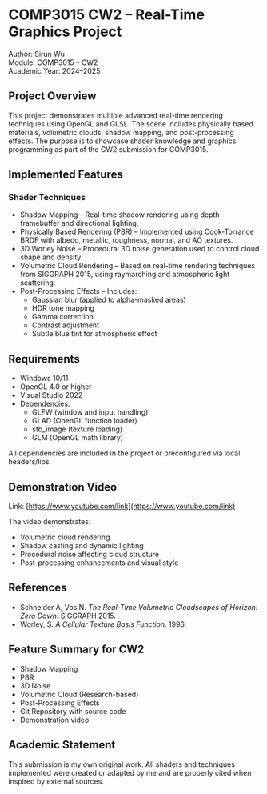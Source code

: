 # COMP3015 CW2 – Real-Time Graphics Project

Author: Sirun Wu  
Module: COMP3015 – CW2  
Academic Year: 2024–2025

## Project Overview

This project demonstrates multiple advanced real-time rendering techniques using OpenGL and GLSL. The scene includes physically based materials, volumetric clouds, shadow mapping, and post-processing effects. The purpose is to showcase shader knowledge and graphics programming as part of the CW2 submission for COMP3015.

## Implemented Features

### Shader Techniques

- Shadow Mapping – Real-time shadow rendering using depth framebuffer and directional lighting.
- Physically Based Rendering (PBR) – Implemented using Cook-Torrance BRDF with albedo, metallic, roughness, normal, and AO textures.
- 3D Worley Noise – Procedural 3D noise generation used to control cloud shape and density.
- Volumetric Cloud Rendering – Based on real-time rendering techniques from SIGGRAPH 2015, using raymarching and atmospheric light scattering.
- Post-Processing Effects – Includes:
  - Gaussian blur (applied to alpha-masked areas)
  - HDR tone mapping
  - Gamma correction
  - Contrast adjustment
  - Subtle blue tint for atmospheric effect

## Requirements

- Windows 10/11  
- OpenGL 4.0 or higher  
- Visual Studio 2022  
- Dependencies:
  - GLFW (window and input handling)
  - GLAD (OpenGL function loader)
  - stb_image (texture loading)
  - GLM (OpenGL math library)

All dependencies are included in the project or preconfigured via local headers/libs.

## Demonstration Video

Link: [https://www.youtube.com/link](https://www.youtube.com/link)

The video demonstrates:
- Volumetric cloud rendering
- Shadow casting and dynamic lighting
- Procedural noise affecting cloud structure
- Post-processing enhancements and visual style

## References

- Schneider A, Vos N. *The Real-Time Volumetric Cloudscapes of Horizon: Zero Dawn*. SIGGRAPH 2015.
- Worley, S. *A Cellular Texture Basis Function*. 1996.

## Feature Summary for CW2

- Shadow Mapping  
- PBR  
- 3D Noise  
- Volumetric Cloud (Research-based)  
- Post-Processing Effects  
- Git Repository with source code  
- Demonstration video

## Academic Statement

This submission is my own original work. All shaders and techniques implemented were created or adapted by me and are properly cited when inspired by external sources.
